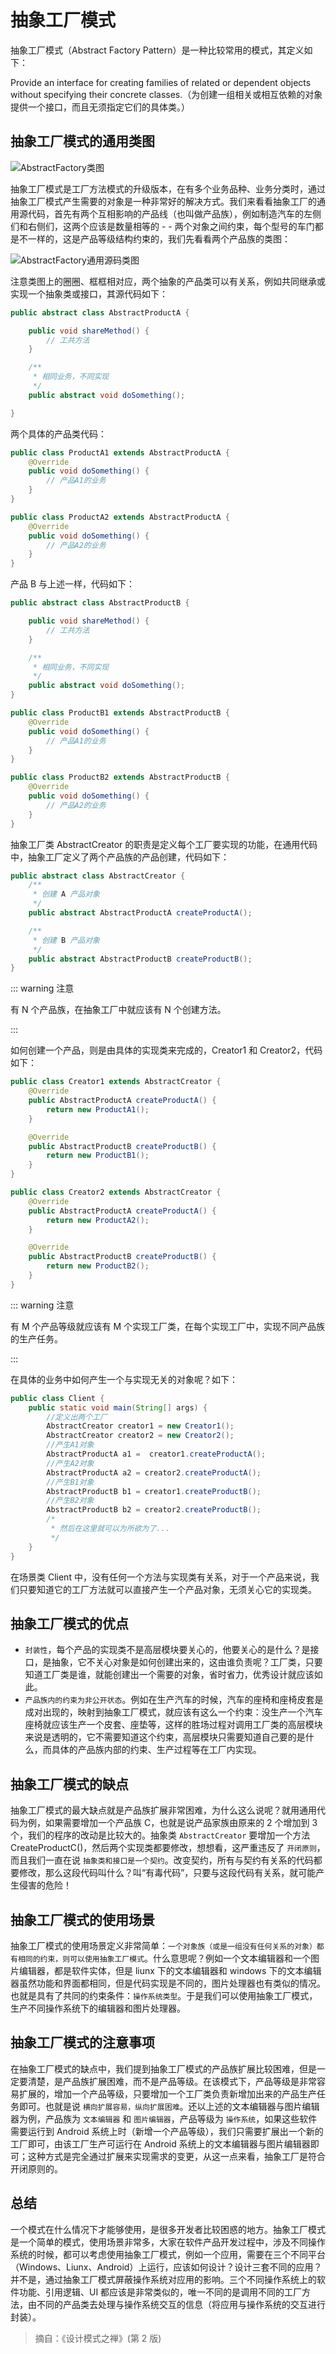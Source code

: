 # 抽象工厂模式

抽象工厂模式（Abstract Factory Pattern）是一种比较常用的模式，其定义如下：

Provide an interface for creating families of related or dependent objects without specifying their concrete classes.（为创建一组相关或相互依赖的对象提供一个接口，而且无须指定它们的具体类。）



## 抽象工厂模式的通用类图

<img :src="$withBase('/img/java/design/AbstractFactory类图.png')" alt="AbstractFactory类图">

抽象工厂模式是工厂方法模式的升级版本，在有多个业务品种、业务分类时，通过抽象工厂模式产生需要的对象是一种非常好的解决方式。我们来看看抽象工厂的通用源代码，首先有两个互相影响的产品线（也叫做产品族），例如制造汽车的左侧们和右侧们，这两个应该是数量相等的 - - 两个对象之间约束，每个型号的车门都是不一样的，这是产品等级结构约束的，我们先看看两个产品族的类图：

<img :src="$withBase('/img/java/design/AbstractFactory通用源码类图.png')" alt="AbstractFactory通用源码类图">

注意类图上的圈圈、框框相对应，两个抽象的产品类可以有关系，例如共同继承或实现一个抽象类或接口，其源代码如下：

``` java
public abstract class AbstractProductA {

	public void shareMethod() {
		// 工共方法
	}

	/**
	 * 相同业务，不同实现
	 */
	public abstract void doSomething();

}
```

两个具体的产品类代码：

``` java
public class ProductA1 extends AbstractProductA {
	@Override
	public void doSomething() {
		// 产品A1的业务
	}
}
```

``` java
public class ProductA2 extends AbstractProductA {
	@Override
	public void doSomething() {
		// 产品A2的业务
	}
}
```

产品 B 与上述一样，代码如下：

``` java
public abstract class AbstractProductB {

	public void shareMethod() {
		// 工共方法
	}

	/**
	 * 相同业务，不同实现
	 */
	public abstract void doSomething();
}
```

``` java
public class ProductB1 extends AbstractProductB {
	@Override
	public void doSomething() {
		// 产品A1的业务
	}
}
```

``` java
public class ProductB2 extends AbstractProductB {
	@Override
	public void doSomething() {
		// 产品A2的业务
	}
}
```

抽象工厂类 AbstractCreator 的职责是定义每个工厂要实现的功能，在通用代码中，抽象工厂定义了两个产品族的产品创建，代码如下：

``` java
public abstract class AbstractCreator {
	/**
	 * 创建 A 产品对象
	 */
	public abstract AbstractProductA createProductA();

	/**
	 * 创建 B 产品对象
	 */
	public abstract AbstractProductB createProductB();
}

```

::: warning 注意

有 N 个产品族，在抽象工厂中就应该有 N 个创建方法。

:::



如何创建一个产品，则是由具体的实现类来完成的，Creator1 和 Creator2，代码如下：

``` java
public class Creator1 extends AbstractCreator {
	@Override
	public AbstractProductA createProductA() {
		return new ProductA1();
	}

	@Override
	public AbstractProductB createProductB() {
		return new ProductB1();
	}
}
```

``` java
public class Creator2 extends AbstractCreator {
	@Override
	public AbstractProductA createProductA() {
		return new ProductA2();
	}

	@Override
	public AbstractProductB createProductB() {
		return new ProductB2();
	}
}
```

::: warning 注意

有 M 个产品等级就应该有 M 个实现工厂类，在每个实现工厂中，实现不同产品族的生产任务。

:::



在具体的业务中如何产生一个与实现无关的对象呢？如下：

``` java
public class Client {
	public static void main(String[] args) {
		//定义出两个工厂
		AbstractCreator creator1 = new Creator1();
		AbstractCreator creator2 = new Creator2();
		//产生A1对象
		AbstractProductA a1 =  creator1.createProductA();
		//产生A2对象
		AbstractProductA a2 = creator2.createProductA();
		//产生B1对象
		AbstractProductB b1 = creator1.createProductB();
		//产生B2对象
		AbstractProductB b2 = creator2.createProductB();
		/*
		 * 然后在这里就可以为所欲为了...
		 */
	}
}
```

在场景类 Client 中，没有任何一个方法与实现类有关系，对于一个产品来说，我们只要知道它的工厂方法就可以直接产生一个产品对象，无须关心它的实现类。



## 抽象工厂模式的优点

* `封装性`，每个产品的实现类不是高层模块要关心的，他要关心的是什么？是接口，是抽象，它不关心对象是如何创建出来的，这由谁负责呢？工厂类，只要知道工厂类是谁，就能创建出一个需要的对象，省时省力，优秀设计就应该如此。
* `产品族内的约束为非公开状态`。例如在生产汽车的时候，汽车的座椅和座椅皮套是成对出现的，映射到抽象工厂模式，就应该有这么一个约束：没生产一个汽车座椅就应该生产一个皮套、座垫等，这样的胜场过程对调用工厂类的高层模块来说是透明的，它不需要知道这个约束，高层模块只需要知道自己要的是什么，而具体的产品族内部的约束、生产过程等在工厂内实现。



## 抽象工厂模式的缺点

抽象工厂模式的最大缺点就是产品族扩展非常困难，为什么这么说呢？就用通用代码为例，如果需要增加一个产品族 C，也就是说产品家族由原来的 2 个增加到 3 个，我们的程序的改动是比较大的。抽象类 `AbstractCreator` 要增加一个方法 CreateProductC()，然后两个实现类都要修改，想想看，这严重违反了 `开闭原则`，而且我们一直在说 `抽象类和接口是一个契约`。改变契约，所有与契约有关系的代码都要修改，那么这段代码叫什么？叫“有毒代码”，只要与这段代码有关系，就可能产生侵害的危险！



## 抽象工厂模式的使用场景

抽象工厂模式的使用场景定义非常简单：`一个对象族（或是一组没有任何关系的对象）都有相同的约束，则可以使用抽象工厂模式`。什么意思呢？例如一个文本编辑器和一个图片编辑器，都是软件实体，但是 liunx 下的文本编辑器和 windows 下的文本编辑器虽然功能和界面都相同，但是代码实现是不同的，图片处理器也有类似的情况。也就是具有了共同的约束条件：`操作系统类型`。于是我们可以使用抽象工厂模式，生产不同操作系统下的编辑器和图片处理器。



## 抽象工厂模式的注意事项

在抽象工厂模式的缺点中，我们提到抽象工厂模式的产品族扩展比较困难，但是一定要清楚，是产品族扩展困难，而不是产品等级。在该模式下，产品等级是非常容易扩展的，增加一个产品等级，只要增加一个工厂类负责新增加出来的产品生产任务即可。也就是说 `横向扩展容易，纵向扩展困难`。还以上述的文本编辑器与图片编辑器为例，产品族为 `文本编辑器` 和 `图片编辑器`，产品等级为 `操作系统`，如果这些软件需要运行到 Android 系统上时（新增一个产品等级），我们只需要扩展出一个新的工厂即可，由该工厂生产可运行在 Android 系统上的文本编辑器与图片编辑器即可；这种方式是完全通过扩展来实现需求的变更，从这一点来看，抽象工厂是符合开闭原则的。



## 总结

一个模式在什么情况下才能够使用，是很多开发者比较困惑的地方。抽象工厂模式是一个简单的模式，使用场景非常多，大家在软件产品开发过程中，涉及不同操作系统的时候，都可以考虑使用抽象工厂模式，例如一个应用，需要在三个不同平台（Windows、Liunx、Android）上运行，应该如何设计？设计三套不同的应用？并不是，通过抽象工厂模式屏蔽操作系统对应用的影响。三个不同操作系统上的软件功能、引用逻辑、UI 都应该是非常类似的，唯一不同的是调用不同的工厂方法，由不同的产品类去处理与操作系统交互的信息（将应用与操作系统的交互进行封装）。

> 摘自：《设计模式之禅》(第 2 版)
